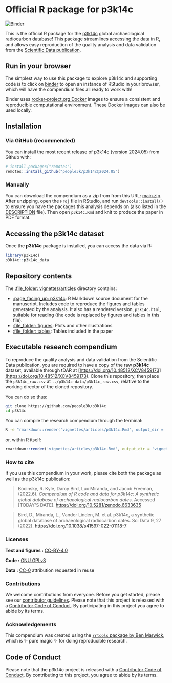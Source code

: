 
# Official R package for p3k14c

<!-- badges: start -->
[![Binder](https://mybinder.org/badge_logo.svg)](https://mybinder.org/v2/gh/people3k/p3k14c/master?urlpath=rstudio)
<!-- badges: end -->

This is the official R package for the [p3k14c](https://p3k14c.org/) global archaeological radiocarbon database! This package streamlines accessing the data in R, and allows easy reproduction of the quality analysis and data validation from the [Scientific Data publication](https://www.nature.com/articles/s41597-022-01118-7).

## Run in your browser

The simplest way to use this package to explore p3k14c and supporting code is to click on
[binder](https://mybinder.org/v2/gh/people3k/p3k14c/master?urlpath=rstudio)
to open an instance of RStudio in your browser, which will have the
compendium files all ready to work with! 

Binder uses
[rocker-project.org Docker](rocker-project.org) images to ensure a
consistent and reproducible computational environment. These Docker
images can also be used locally.

## Installation

### Via GitHub (recommended) 

You can install the most recent release of p3k14c (version 2024.05) from Github with:

``` r
# install.packages("remotes")
remotes::install_github("people3k/p3k14c@2024.05")
```

### Manually

You can download the compendium as a zip from from this URL:
[main.zip](/archive/main.zip). After unzipping, open the `Proj` file
in RStudio, and run `devtools::install()` to ensure you have the
packages this analysis depends on (also listed in the
[DESCRIPTION](/DESCRIPTION) file). Then open `p3k14c.Rmd` and knit
to produce the paper in PDF format.


## Accessing the **p3k14c** dataset
Once the **p3k14c** package is installed, you can access the data via R:
``` r
library(p3k14c)
p3k14c::p3k14c_data
```

## Repository contents

The [:file\_folder: vignettes/articles](vignettes/articles) directory contains:

  - [:page\_facing\_up: p3k14c](vignettes/articles/p3k14c.Rmd): R
    Markdown source document for the manuscript. Includes code to
    reproduce the figures and tables generated by the analysis. It also
    has a rendered version, `p3k14c.html`, suitable for reading
    (the code is replaced by figures and tables in this file).
  - [:file\_folder: figures](vignettes/articles/figures): Plots and other
    illustrations
  - [:file\_folder: tables](vignettes/articles/tables): Tables included in 
    the paper

## Executable research compendium
To reproduce the quality analysis and data validation from the Scientific Data publication, you are required to have a copy of the raw **p3k14c** dataset, available through tDAR at [https://doi.org/10.48512/XCV8459173](https://doi.org/10.48512/XCV8459173). Clone this repository, then place the `p3k14c_raw.csv` at `../p3k14c-data/p3k14c_raw.csv`, relative to the working director of the cloned repository.

You can do so thus:

```bash
git clone https://github.com/people3k/p3k14c
cd p3k14c
```

You can compile the research compendium through the terminal:

``` bash
R -e "rmarkdown::render('vignettes/articles/p3k14c.Rmd', output_dir = 'vignettes/articles')"
```

or, within R itself:
``` r
rmarkdown::render('vignettes/articles/p3k14c.Rmd', output_dir = 'vignettes/articles')
```

### How to cite

If you use this compendium in your work, please cite both the package as well as the p3k14c publication:

> Bocinsky, R. Kyle, Darcy Bird, Lux Miranda, and Jacob Freeman, (2022.6). *Compendium
> of R code and data for p3k14c: A synthetic global database of 
> archaeological radiocarbon dates*. Accessed \[TODAY'S DATE\]. https://doi.org/10.5281/zenodo.6633635

> Bird, D., Miranda, L., Vander Linden, M. et al. p3k14c, a synthetic global database of archaeological radiocarbon dates. Sci Data 9, 27 (2022). https://doi.org/10.1038/s41597-022-01118-7

### Licenses

**Text and figures :**
[CC-BY-4.0](http://creativecommons.org/licenses/by/4.0/)

**Code :** [GNU GPLv3](LICENSE.md)

**Data :** [CC-0](http://creativecommons.org/publicdomain/zero/1.0/)
attribution requested in reuse

### Contributions

We welcome contributions from everyone. Before you get started, please
see our [contributor guidelines](CONTRIBUTING.md). Please note that this
project is released with a [Contributor Code of Conduct](CONDUCT.md). By
participating in this project you agree to abide by its terms.

### Acknowledgements

This compendium was created using the [`rrtools` package by Ben
Marwick](https://github.com/benmarwick/rrtools), which is ✨ pure magic ✨
for doing reproducible research.


## Code of Conduct

Please note that the p3k14c project is released with a [Contributor Code of Conduct](https://people3k.github.io/p3k14c/CODE_OF_CONDUCT.html). By contributing to this project, you agree to abide by its terms.
